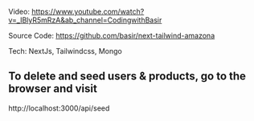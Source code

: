Video: https://www.youtube.com/watch?v=_IBlyR5mRzA&ab_channel=CodingwithBasir

Source Code: ​​https://github.com/basir/next-tailwind-amazona

Tech: NextJs, Tailwindcss, Mongo


## To delete and seed users & products, go to the browser and visit
http://localhost:3000/api/seed

